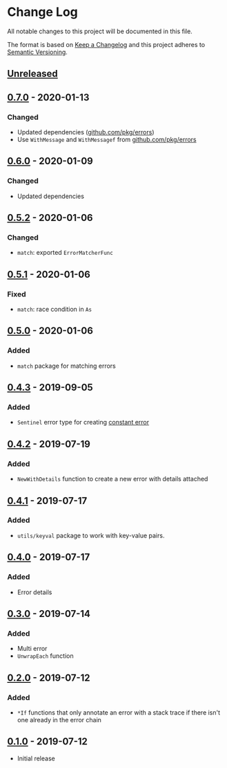 # Change Log


All notable changes to this project will be documented in this file.

The format is based on [Keep a Changelog](http://keepachangelog.com/en/1.0.0/)
and this project adheres to [Semantic Versioning](http://semver.org/spec/v2.0.0.html).


## [Unreleased]


## [0.7.0] - 2020-01-13

### Changed

- Updated dependencies ([github.com/pkg/errors](https://github.com/pkg/errors))
- Use `WithMessage` and `WithMessagef` from [github.com/pkg/errors](https://github.com/pkg/errors)


## [0.6.0] - 2020-01-09

### Changed

- Updated dependencies


## [0.5.2] - 2020-01-06

### Changed

- `match`: exported `ErrorMatcherFunc`


## [0.5.1] - 2020-01-06

### Fixed

- `match`: race condition in `As`


## [0.5.0] - 2020-01-06

### Added

- `match` package for matching errors


## [0.4.3] - 2019-09-05

### Added

- `Sentinel` error type for creating [constant error](https://dave.cheney.net/2016/04/07/constant-errors)


## [0.4.2] - 2019-07-19

### Added

- `NewWithDetails` function to create a new error with details attached


## [0.4.1] - 2019-07-17

### Added

- `utils/keyval` package to work with key-value pairs.


## [0.4.0] - 2019-07-17

### Added

- Error details


## [0.3.0] - 2019-07-14

### Added

- Multi error
- `UnwrapEach` function


## [0.2.0] - 2019-07-12

### Added

- `*If` functions that only annotate an error with a stack trace if there isn't one already in the error chain


## [0.1.0] - 2019-07-12

- Initial release


[Unreleased]: https://github.com/emperror/errors/compare/v0.7.0...HEAD
[0.7.0]: https://github.com/emperror/errors/compare/v0.6.0...v0.7.0
[0.6.0]: https://github.com/emperror/errors/compare/v0.5.2...v0.6.0
[0.5.2]: https://github.com/emperror/errors/compare/v0.5.1...v0.5.2
[0.5.1]: https://github.com/emperror/errors/compare/v0.5.0...v0.5.1
[0.5.0]: https://github.com/emperror/errors/compare/v0.4.3...v0.5.0
[0.4.3]: https://github.com/emperror/errors/compare/v0.4.2...v0.4.3
[0.4.2]: https://github.com/emperror/errors/compare/v0.4.1...v0.4.2
[0.4.1]: https://github.com/emperror/errors/compare/v0.4.0...v0.4.1
[0.4.0]: https://github.com/emperror/errors/compare/v0.3.0...v0.4.0
[0.3.0]: https://github.com/emperror/errors/compare/v0.2.0...v0.3.0
[0.2.0]: https://github.com/emperror/errors/compare/v0.1.0...v0.2.0
[0.1.0]: https://github.com/emperror/errors/compare/v0.0.0...v0.1.0
